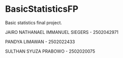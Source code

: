 # BasicStatisticsFP
Basic statistics final project.

JAIRO NATHANAEL IMMANUEL SIEGERS - 2502042971

PANDYA LIMAWAN - 2502022433

SULTHAN SYUZA PRABOWO - 2502020075

